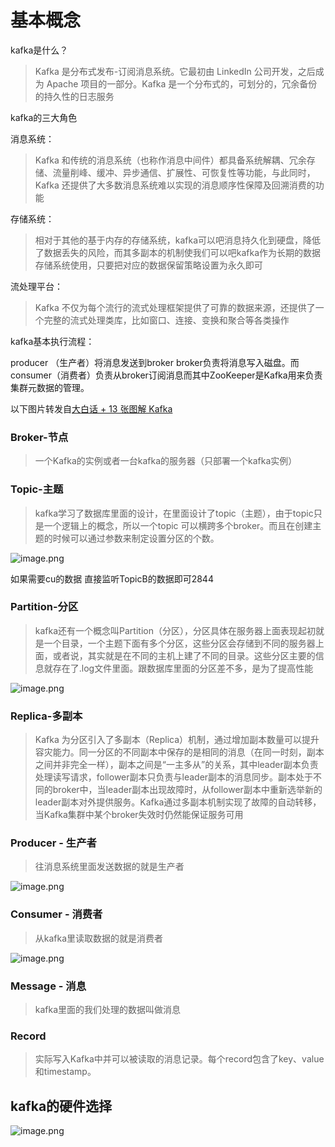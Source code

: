 # 基本概念
kafka是什么？
> Kafka 是分布式发布-订阅消息系统。它最初由 LinkedIn 公司开发，之后成为 Apache 项目的一部分。Kafka 是一个分布式的，可划分的，冗余备份的持久性的日志服务



kafka的三大角色


消息系统：
> Kafka 和传统的消息系统（也称作消息中间件）都具备系统解耦、冗余存储、流量削峰、缓冲、异步通信、扩展性、可恢复性等功能，与此同时，Kafka 还提供了大多数消息系统难以实现的消息顺序性保障及回溯消费的功能

存储系统：
> 相对于其他的基于内存的存储系统，kafka可以吧消息持久化到硬盘，降低了数据丢失的风险，而其多副本的机制使我们可以吧kafka作为长期的数据存储系统使用，只要把对应的数据保留策略设置为永久即可

流处理平台：
> Kafka 不仅为每个流行的流式处理框架提供了可靠的数据来源，还提供了一个完整的流式处理类库，比如窗口、连接、变换和聚合等各类操作



kafka基本执行流程：




producer （生产者）将消息发送到broker  broker负责将消息写入磁盘。而consumer（消费者）负责从broker订阅消息而其中ZooKeeper是Kafka用来负责集群元数据的管理。




以下图片转发自[大白话 + 13 张图解 Kafka](https://zhuanlan.zhihu.com/p/103276657)
### Broker-节点
> 一个Kafka的实例或者一台kafka的服务器（只部署一个kafka实例）

### Topic-主题
> kafka学习了数据库里面的设计，在里面设计了topic（主题），由于topic只是一个逻辑上的概念，所以一个topic 可以横跨多个broker。而且在创建主题的时候可以通过参数来制定设置分区的个数。

![image.png](https://cdn.nlark.com/yuque/0/2021/png/2547874/1619079410809-f3581025-f6a4-4060-977a-0555e1120924.png#clientId=u2d72c93a-af0f-4&from=paste&height=519&id=jRr7R&margin=%5Bobject%20Object%5D&name=image.png&originHeight=519&originWidth=640&originalType=binary&size=151982&status=done&style=none&taskId=u54f33dd1-e563-45f3-8e13-dd4ebb81a44&width=640)


如果需要cu的数据 直接监听TopicB的数据即可2844


### Partition-分区
> kafka还有一个概念叫Partition（分区），分区具体在服务器上面表现起初就是一个目录，一个主题下面有多个分区，这些分区会存储到不同的服务器上面，或者说，其实就是在不同的主机上建了不同的目录。这些分区主要的信息就存在了.log文件里面。跟数据库里面的分区差不多，是为了提高性能



![image.png](https://cdn.nlark.com/yuque/0/2021/png/2547874/1619080249857-3d5f40e7-acb6-4815-8c73-164408d1c08d.png#clientId=u2d72c93a-af0f-4&from=paste&height=516&id=O9WwG&margin=%5Bobject%20Object%5D&name=image.png&originHeight=516&originWidth=640&originalType=binary&size=166479&status=done&style=none&taskId=u3062291d-0e8b-443b-baaf-f9bdf93ae6f&width=640)


### Replica-多副本
> Kafka 为分区引入了多副本（Replica）机制，通过增加副本数量可以提升容灾能力。同一分区的不同副本中保存的是相同的消息（在同一时刻，副本之间并非完全一样），副本之间是“一主多从”的关系，其中leader副本负责处理读写请求，follower副本只负责与leader副本的消息同步。副本处于不同的broker中，当leader副本出现故障时，从follower副本中重新选举新的leader副本对外提供服务。Kafka通过多副本机制实现了故障的自动转移，当Kafka集群中某个broker失效时仍然能保证服务可用





### Producer - 生产者
> 往消息系统里面发送数据的就是生产者

![image.png](https://cdn.nlark.com/yuque/0/2021/png/2547874/1619080356942-31df4baf-2b7c-4cea-aa19-fa303872c8dd.png#clientId=u2d72c93a-af0f-4&from=paste&height=504&id=u0Qeu&margin=%5Bobject%20Object%5D&name=image.png&originHeight=504&originWidth=640&originalType=binary&size=170682&status=done&style=none&taskId=u7d9f8d4c-f061-4464-9281-ff41f5d21e9&width=640)
### Consumer - 消费者
> 从kafka里读取数据的就是消费者

![image.png](https://cdn.nlark.com/yuque/0/2021/png/2547874/1619080411514-11dd45df-45ed-447c-97d4-eaff083880d5.png#clientId=u2d72c93a-af0f-4&from=paste&height=493&id=PXat7&margin=%5Bobject%20Object%5D&name=image.png&originHeight=493&originWidth=640&originalType=binary&size=183112&status=done&style=none&taskId=uf7b4e389-1b21-4a3a-a030-1efb4999a25&width=640)
### Message - 消息
> kafka里面的我们处理的数据叫做消息

### Record
> 实际写入Kafka中并可以被读取的消息记录。每个record包含了key、value和timestamp。



## kafka的硬件选择
![image.png](https://cdn.nlark.com/yuque/0/2021/png/2547874/1619080588930-8c93b152-2ff0-44e4-b1b1-263973daa691.png#clientId=u2d72c93a-af0f-4&from=paste&height=213&id=pHr4U&margin=%5Bobject%20Object%5D&name=image.png&originHeight=360&originWidth=1316&originalType=binary&size=40760&status=done&style=none&taskId=u937153cf-c684-4a7d-9479-dac8a14f7e0&width=779)
